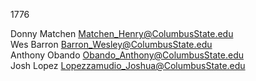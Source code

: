 1776

Donny Matchen <Matchen_Henry@ColumbusState.edu><br>
Wes Barron <Barron_Wesley@ColumbusState.edu><br>
Anthony Obando <Obando_Anthony@ColumbusState.edu><br>
Josh Lopez <Lopezzamudio_Joshua@ColumbusState.edu><br>
